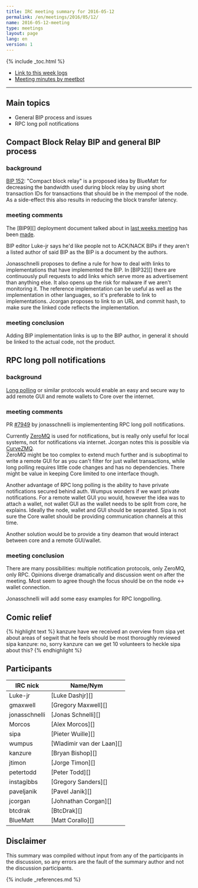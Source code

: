 ```yaml
---
title: IRC meeting summary for 2016-05-12
permalink: /en/meetings/2016/05/12/
name: 2016-05-12-meeting
type: meetings
layout: page
lang: en
version: 1
---
```

{% include _toc.html %}
 
- [Link to this week logs](https://botbot.me/freenode/bitcoin-core-dev/2016-05-12/?msg=65949110&page=4)
- [Meeting minutes by meetbot](http://www.erisian.com.au/meetbot/bitcoin-core-dev/2016/bitcoin-core-dev.2016-05-12-19.00.html)
 
---
 
## Main topics
 
- General BIP process and issues
- RPC long poll notifications
 

## Compact Block Relay BIP and general BIP process
 
### background
 
[BIP 152](https://github.com/TheBlueMatt/bips/blob/master/bip-TODO.mediawiki): "Compact block relay" is a proposed idea by BlueMatt for decreasing the bandwidth used during block relay by using short transaction IDs for transactions that should be in the mempool of the node. As a side-effect this also results in reducing the block transfer latency.
 
### meeting comments
 
The [BIP9][] deployment document talked about in [last weeks meeting](https://bitcoincore.org/en/meetings/2016/05/05/#meeting-comments) has been [made](https://github.com/bitcoin/bips/pull/386).

BIP editor Luke-jr says he'd like people not to ACK/NACK BIPs if they aren't a listed author of said BIP as the BIP is a document by the authors.

Jonasschnelli proposes to define a rule for how to deal with links to implementations that have implemented the BIP. In [BIP32][] there are continuously pull requests to add links which serve more as advertisement than anything else. It also opens up the risk for malware if we aren't monitoring it. The reference implementation can be useful as well as the implementation in other languages, so it's preferable to link to implementations. Jcorgan proposes to link to an URL and commit hash, to make sure the linked code reflects the implementation. 

### meeting conclusion

Adding BIP implementation links is up to the BIP author, in general it should be linked to the actual code, not the product.

## RPC long poll notifications

### background

[Long polling](https://en.wikipedia.org/wiki/Push_technology#Long_Polling) or similar protocols would enable an easy and secure way to add remote GUI and remote wallets to Core over the internet. 

### meeting comments

PR [#7949][] by jonasschnelli is implemententing RPC long poll notifications. 

Currently [ZeroMQ](http://zeromq.org/) is used for notifications, but is really only useful for local systems, not for notifications via internet. Jcorgan notes this is possible via [CurveZMQ](http://curvezmq.org/).  
ZeroMQ might be too complex to extend much further and is suboptimal to write a remote GUI for as you can't filter for just wallet transactions, while long polling requires little code changes and has no dependencies. There might be value in keeping Core limited to one interface though.

Another advantage of RPC long polling is the ability to have private notifications secured behind auth. Wumpus wonders if we want private notifications. For a remote wallet GUI you would, however the idea was to attach a wallet, not wallet GUI as the wallet needs to be split from core, he explains. Ideally the node, wallet and GUI should be separated. Sipa is not sure the Core wallet should be providing communication channels at this time.

Another solution would be to provide a tiny deamon that would interact between core and a remote GUI/wallet.


### meeting conclusion

There are many possibilities: multiple notification protocols, only ZeroMQ, only RPC. Opinions diverge dramatically and discussion went on after the meeting. Most seem to agree though the focus should be on the node <-> wallet connection.

Jonasschnelli will add some easy examples for RPC longpolling.
 
## Comic relief
 
{% highlight text %}
kanzure    have we received an overview from sipa yet about areas of segwit that he feels should be most thoroughly reviewed
sipa       kanzure: no, sorry
kanzure    can we get 10 volunteers to heckle sipa about this?
{% endhighlight %}
 
## Participants
 
| IRC nick      | Name/Nym                  |
|---------------|---------------------------|
| Luke-jr       | [Luke Dashjr][]           |
| gmaxwell      | [Gregory Maxwell][]       |
| jonasschnelli | [Jonas Schnelli][]        |
| Morcos        | [Alex Morcos][]           |
| sipa          | [Pieter Wuille][]         |
| wumpus        | [Wladimir van der Laan][] |
| kanzure       | [Bryan Bishop][]          |
| jtimon        | [Jorge Timon][]           |
| petertodd     | [Peter Todd][]            |
| instagibbs    | [Gregory Sanders][]       |
| paveljanik    | [Pavel Janik][]           |
| jcorgan       | [Johnathan Corgan][]      |
| btcdrak       | [BtcDrak][]               |
| BlueMatt      | [Matt Corallo][]          |

## Disclaimer
 
This summary was compiled without input from any of the participants in the discussion, so any errors are the fault of the summary author and not the discussion participants.
 
[#7949]: https://github.com/bitcoin/bitcoin/pull/7949
 
{% include _references.md %}
